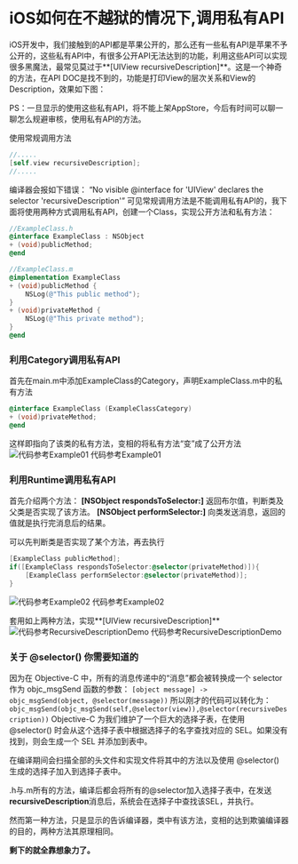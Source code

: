 # iOS如何在不越狱的情况下,调用私有API
iOS开发中，我们接触到的API都是苹果公开的，那么还有一些私有API是苹果不予公开的，这些私有API中，有很多公开API无法达到的功能，利用这些API可以实现很多黑魔法，最常见莫过于**[UIView recursiveDescription]**。这是一个神奇的方法，在API DOC是找不到的，功能是打印View的层次关系和View的Description，效果如下图：

PS：一旦显示的使用这些私有API，将不能上架AppStore，今后有时间可以聊一聊怎么规避审核，使用私有API的方法。

使用常规调用方法
```objective-c
//.....
[self.view recursiveDescription];
//.....
```
编译器会报如下错误：
“No visible @interface for 'UIView' declares the selector 'recursiveDescription'”
可见常规调用方法是不能调用私有API的，我下面将使用两种方式调用私有API，创建一个Class，实现公开方法和私有方法：
```objective-c
//ExampleClass.h
@interface ExampleClass : NSObject
+ (void)publicMethod;
@end

//ExampleClass.m
@implementation ExampleClass
+ (void)publicMethod {
    NSLog(@"This public method");
}
+ (void)privateMethod {
    NSLog(@"This private method");
}
@end
```


### 利用Category调用私有API
首先在main.m中添加ExampleClass的Category，声明ExampleClass.m中的私有方法
```objective-c
@interface ExampleClass (ExampleClassCategory)
+ (void)privateMethod;
@end
```
这样即指向了该类的私有方法，变相的将私有方法“变”成了公开方法
![代码参考Example01](https://github.com/JerryLoveRice/ApplePriveateMethodExample/blob/master/Source/Example1.png)
代码参考Example01


### 利用Runtime调用私有API
首先介绍两个方法：
**[NSObject respondsToSelector:]** 返回布尔值，判断类及父类是否实现了该方法。
**[NSObject performSelector:]** 向类发送消息，返回的值就是执行完消息后的结果。

可以先判断类是否实现了某个方法，再去执行
```objective-c
[ExampleClass publicMethod];
if([ExampleClass respondsToSelector:@selector(privateMethod)]){
	[ExampleClass performSelector:@selector(privateMethod)];
}
```
![代码参考Example02](https://github.com/JerryLoveRice/ApplePriveateMethodExample/blob/master/Source/Example1.png)
代码参考Example02

套用如上两种方法，实现**[UIView recursiveDescription]**
![代码参考RecursiveDescriptionDemo](https://github.com/JerryLoveRice/ApplePriveateMethodExample/blob/master/Source/demo.png)
代码参考RecursiveDescriptionDemo

### 关于 @selector() 你需要知道的
因为在 Objective-C 中，所有的消息传递中的“消息”都会被转换成一个 selector 作为 objc_msgSend 函数的参数：
`[object message] -> objc_msgSend(object, @selector(message))`
所以刚才的代码可以转化为：
`objc_msgSend(objc_msgSend(self,@selector(view)),@selector(recursiveDescription))`
Objective-C 为我们维护了一个巨大的选择子表，在使用 @selector() 时会从这个选择子表中根据选择子的名字查找对应的 SEL。如果没有找到，则会生成一个 SEL 并添加到表中。

在编译期间会扫描全部的头文件和实现文件将其中的方法以及使用 @selector() 生成的选择子加入到选择子表中。

.h与.m所有的方法，编译后都会将所有的@selector加入选择子表中，在发送**recursiveDescription**消息后，系统会在选择子中查找该SEL，并执行。

然而第一种方法，只是显示的告诉编译器，类中有该方法，变相的达到欺骗编译器的目的，两种方法其原理相同。

**剩下的就全靠想象力了。**
